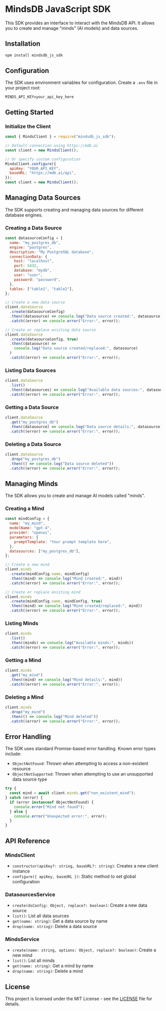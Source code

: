 # MindsDB JavaScript SDK

This SDK provides an interface to interact with the MindsDB API. It allows you to create and manage "minds" (AI models) and data sources.

## Installation

```bash
npm install mindsdb_js_sdk
```

## Configuration

The SDK uses environment variables for configuration. Create a `.env` file in your project root:

```env
MINDS_API_KEY=your_api_key_here
```

## Getting Started

### Initialize the Client

```javascript
const { MindsClient } = require("mindsdb_js_sdk");

// Default connection using https://mdb.ai
const client = new MindsClient();

// Or specify custom configuration
MindsClient.configure({
  apiKey: "YOUR_API_KEY",
  baseURL: "https://mdb.ai/api",
});
const client = new MindsClient();
```

## Managing Data Sources

The SDK supports creating and managing data sources for different database engines.

### Creating a Data Source

```javascript
const datasourceConfig = {
  name: "my_postgres_db",
  engine: "postgres",
  description: "My PostgreSQL database",
  connectionData: {
    host: "localhost",
    port: 5432,
    database: "mydb",
    user: "user",
    password: "password",
  },
  tables: ["table1", "table2"],
};

// Create a new data source
client.dataSource
  .create(datasourceConfig)
  .then((datasource) => console.log("Data source created:", datasource))
  .catch((error) => console.error("Error:", error));

// Create or replace existing data source
client.dataSource
  .create(datasourceConfig, true)
  .then((datasource) =>
    console.log("Data source created/replaced:", datasource)
  )
  .catch((error) => console.error("Error:", error));
```

### Listing Data Sources

```javascript
client.dataSource
  .list()
  .then((datasources) => console.log("Available data sources:", datasources))
  .catch((error) => console.error("Error:", error));
```

### Getting a Data Source

```javascript
client.dataSource
  .get("my_postgres_db")
  .then((datasource) => console.log("Data source details:", datasource))
  .catch((error) => console.error("Error:", error));
```

### Deleting a Data Source

```javascript
client.dataSource
  .drop("my_postgres_db")
  .then(() => console.log("Data source deleted"))
  .catch((error) => console.error("Error:", error));
```

## Managing Minds

The SDK allows you to create and manage AI models called "minds".

### Creating a Mind

```javascript
const mindConfig = {
  name: "my_mind",
  modelName: "gpt-4",
  provider: "openai",
  parameters: {
    promptTemplate: "Your prompt template here",
  },
  datasources: ["my_postgres_db"],
};

// Create a new mind
client.minds
  .create(mindConfig.name, mindConfig)
  .then((mind) => console.log("Mind created:", mind))
  .catch((error) => console.error("Error:", error));

// Create or replace existing mind
client.minds
  .create(mindConfig.name, mindConfig, true)
  .then((mind) => console.log("Mind created/replaced:", mind))
  .catch((error) => console.error("Error:", error));
```

### Listing Minds

```javascript
client.minds
  .list()
  .then((minds) => console.log("Available minds:", minds))
  .catch((error) => console.error("Error:", error));
```

### Getting a Mind

```javascript
client.minds
  .get("my_mind")
  .then((mind) => console.log("Mind details:", mind))
  .catch((error) => console.error("Error:", error));
```

### Deleting a Mind

```javascript
client.minds
  .drop("my_mind")
  .then(() => console.log("Mind deleted"))
  .catch((error) => console.error("Error:", error));
```

## Error Handling

The SDK uses standard Promise-based error handling. Known error types include:

- `ObjectNotFound`: Thrown when attempting to access a non-existent resource
- `ObjectNotSupported`: Thrown when attempting to use an unsupported data source type

```javascript
try {
  const mind = await client.minds.get("non_existent_mind");
} catch (error) {
  if (error instanceof ObjectNotFound) {
    console.error("Mind not found");
  } else {
    console.error("Unexpected error:", error);
  }
}
```

## API Reference

### MindsClient

- `constructor(apiKey?: string, baseURL?: string)`: Creates a new client instance
- `configure({ apiKey, baseURL })`: Static method to set global configuration

### DatasourcesService

- `create(dsConfig: Object, replace?: boolean)`: Create a new data source
- `list()`: List all data sources
- `get(name: string)`: Get a data source by name
- `drop(name: string)`: Delete a data source

### MindsService

- `create(name: string, options: Object, replace?: boolean)`: Create a new mind
- `list()`: List all minds
- `get(name: string)`: Get a mind by name
- `drop(name: string)`: Delete a mind

## License

This project is licensed under the MIT License - see the [LICENSE](LICENSE) file for details.
